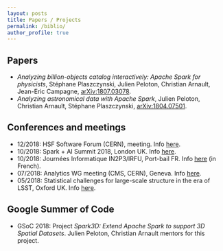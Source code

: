 ```yaml
---
layout: posts
title: Papers / Projects
permalink: /biblio/
author_profile: true
---
```


## Papers

* *Analyzing billion-objects catalog interactively: Apache Spark for physicists*, Stéphane Plaszczynski, Julien Peloton, Christian Arnault, Jean-Eric Campagne, [arXiv:1807.03078](https://arxiv.org/abs/1807.03078).
* *Analyzing astronomical data with Apache Spark*, Julien Peloton, Christian Arnault, Stéphane Plaszczynski, [arXiv:1804.07501](https://arxiv.org/abs/1804.07501).

## Conferences and meetings

* 12/2018: HSF Software Forum (CERN), meeting. Info [here](https://indico.cern.ch/event/754811/). 
* 10/2018: Spark + AI Summit 2018, London UK. Info [here](https://databricks.com/sparkaisummit/europe/schedule).
* 10/2018: Journées Informatique IN2P3/IRFU, Port-bail FR. Info [here](https://indico.in2p3.fr/event/17206/overview) (in French).
* 07/2018: Analytics WG meeting (CMS, CERN), Geneva. Info [here](https://indico.cern.ch/event/735616/).
* 05/2018: Statistical challenges for large-scale structure in the era of LSST, Oxford UK. Info [here](https://statlssoxford.web.ox.ac.uk/home).

## Google Summer of Code

* GSoC 2018: Project *Spark3D: Extend Apache Spark to support 3D Spatial Datasets*. Julien Peloton, Christian Arnault mentors for this project.

